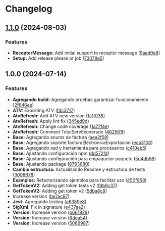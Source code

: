 # Changelog

## [1.1.0](https://github.com/facturacr/facturar-costa-rica-lib/compare/v1.0.0...v1.1.0) (2024-08-03)


### Features

* **ReceptorMessage:** Add initial support to receptor message ([5aed0e8](https://github.com/facturacr/facturar-costa-rica-lib/commit/5aed0e8c91524af7a880682cd0c27faf6163eff2))
* **Setup:** Add release please pr job ([73078e5](https://github.com/facturacr/facturar-costa-rica-lib/commit/73078e5bc158cb632fdb7a4c7846b3231d6bbf82))

## 1.0.0 (2024-07-14)


### Features

* **Agregando build:** Agregando pruebas garantizar funcionamiento ([2f646ee](https://github.com/facturacr/facturar-costa-rica-lib/commit/2f646eeef6f86ea1d6aef8eb9dffbeb7ea4cba5e))
* **ATV:** Exporting ATV ([f4c3717](https://github.com/facturacr/facturar-costa-rica-lib/commit/f4c37173c3d7842dfa14e9946e7f9fcfc6be25ac))
* **AtvRefresh:** Add ATV new version ([1c1f036](https://github.com/facturacr/facturar-costa-rica-lib/commit/1c1f036b7effad4aeca393fd853197b141eb5717))
* **AtvRefresh:** Apply lint fix ([345ed9d](https://github.com/facturacr/facturar-costa-rica-lib/commit/345ed9d91aa921e4ad584795acb8bf0c5cb1ecc9))
* **AtvRefresh:** Change code coverage ([1a77f4e](https://github.com/facturacr/facturar-costa-rica-lib/commit/1a77f4edefabadfddd1cd1f5b61381f904db4875))
* **AtvRefresh:** Comment TotalServExonerado ([462561f](https://github.com/facturacr/facturar-costa-rica-lib/commit/462561fdd59330f055aeee621655f087d018e277))
* **Base:** Agregando enums de factura ([aea2f58](https://github.com/facturacr/facturar-costa-rica-lib/commit/aea2f58c928acb8292b73fd4e3572e1c2995e057))
* **Base:** Agregando soporte facturaElectronicaExportacion ([eca3100](https://github.com/facturacr/facturar-costa-rica-lib/commit/eca3100b55e658721203da4b01bce868b53d45a4))
* **Base:** Agregando xsd y herramienta para procesarlos ([c410eb5](https://github.com/facturacr/facturar-costa-rica-lib/commit/c410eb5d0a127cd7f29e5b89d4ea2b87f1a92542))
* **Base:** Ajustando configuración npm ([dd572f4](https://github.com/facturacr/facturar-costa-rica-lib/commit/dd572f4b06550c96a5fe7517b74c8595eb03e7ce))
* **Base:** Ajustando configuración para empaquetar paquete ([5d4db56](https://github.com/facturacr/facturar-costa-rica-lib/commit/5d4db566b3dec3e2ff7b7811fe12ab1580d5878a))
* **Base:** Ajustando package ([8793680](https://github.com/facturacr/facturar-costa-rica-lib/commit/8793680f60acfae3f30d6c5a91c3a0da0a1e8a43))
* **Cambio estructura:** Actualizando Readme y estructura de tests ([3098678](https://github.com/facturacr/facturar-costa-rica-lib/commit/309867802e5392700e8865d1cc00b47751b7f291))
* **Examples:** Refactorizando ejemplos para facilitar uso ([450f858](https://github.com/facturacr/facturar-costa-rica-lib/commit/450f858b09398f3df6d1bc7b6355b9c091a4408b))
* **GetTokenV2:** Adding get token tests v2 ([fdb8c37](https://github.com/facturacr/facturar-costa-rica-lib/commit/fdb8c37d458910a0fa4698848410cb848eb24b0a))
* **GetTokenV2:** Adding get token v2 ([5dba6c9](https://github.com/facturacr/facturar-costa-rica-lib/commit/5dba6c9618e6ee278281038521c9515fdcb09cf1))
* Increase version ([be7ac97](https://github.com/facturacr/facturar-costa-rica-lib/commit/be7ac97e59338a4dece5a960f803339b7ee8ebbe))
* **Jest:** Agregando testing ([a6389e8](https://github.com/facturacr/facturar-costa-rica-lib/commit/a6389e83cf0fc568da96b7718d4e28ebec9fcb20))
* **SigXml:** Fix in signature ([e437aa2](https://github.com/facturacr/facturar-costa-rica-lib/commit/e437aa22b5bfa725c96232f95bc03bb700449abf))
* **Version:** Increase version ([b661929](https://github.com/facturacr/facturar-costa-rica-lib/commit/b661929a40edaaebffce2155b67048bb6e958c1f))
* **Version:** Increase version ([ffdea54](https://github.com/facturacr/facturar-costa-rica-lib/commit/ffdea5456eb429427ffb40e307223ea53c78f5e0))
* **Version:** Increase version ([5066987](https://github.com/facturacr/facturar-costa-rica-lib/commit/50669872e4eed2dceca6bb99a620d9df34888eba))
